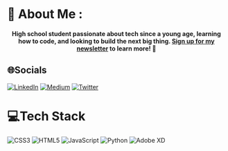 # 💫 About Me :
<h4 style="text-align: center;">High school student passionate about tech since a young age, <b>learning how to code</b>, and looking to build the next big thing. <a href="https://4tro.dev/newsletter-signup">Sign up for my newsletter</a> to learn more! 👀</h4>

## 🌐Socials
[![LinkedIn](https://img.shields.io/badge/LinkedIn-%230077B5.svg?logo=linkedin&logoColor=white)](https://linkedin.com/in/4tro) [![Medium](https://img.shields.io/badge/Medium-12100E?logo=medium&logoColor=white)](https://medium.com/@4tro) [![Twitter](https://img.shields.io/badge/Twitter-%231DA1F2.svg?logo=Twitter&logoColor=white)](https://twitter.com/4tro_Dev) 

# 💻Tech Stack
![CSS3](https://img.shields.io/badge/css3-%231572B6.svg?style=for-the-badge&logo=css3&logoColor=white) ![HTML5](https://img.shields.io/badge/html5-%23E34F26.svg?style=for-the-badge&logo=html5&logoColor=white) ![JavaScript](https://img.shields.io/badge/javascript-%23323330.svg?style=for-the-badge&logo=javascript&logoColor=%23F7DF1E) ![Python](https://img.shields.io/badge/python-3670A0?style=for-the-badge&logo=python&logoColor=ffdd54) ![Adobe XD](https://img.shields.io/badge/Adobe%20XD-470137?style=for-the-badge&logo=Adobe%20XD&logoColor=#FF61F6)


